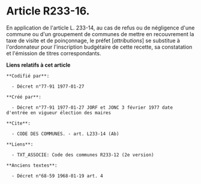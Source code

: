 # Article R233-16.

En application de l'article L. 233-14, au cas de refus ou de négligence d'une commune ou d'un groupement de communes de
mettre en recouvrement la taxe de visite et de poinçonnage, le préfet [*attributions*] se substitue à l'ordonnateur pour
l'inscription budgétaire de cette recette, sa constatation et l'émission de titres correspondants.

**Liens relatifs à cet article**

	**Codifié par**:

	  - Décret n°77-91 1977-01-27

	**Créé par**:

	  - Décret n°77-91 1977-01-27 JORF et JONC 3 février 1977 date d'entrée en vigueur élection des maires

	**Cite**:

	  - CODE DES COMMUNES. - art. L233-14 (Ab)

	**Liens**:

	  - TXT_ASSOCIE: Code des communes R233-12 (2e version)

	**Anciens textes**:

	  - Décret n°68-59 1968-01-19 art. 4
